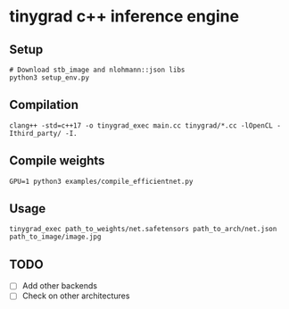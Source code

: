 # tinygrad c++ inference engine

## Setup
```
# Download stb_image and nlohmann::json libs
python3 setup_env.py
```

## Compilation
```
clang++ -std=c++17 -o tinygrad_exec main.cc tinygrad/*.cc -lOpenCL -Ithird_party/ -I.
```

## Compile weights
```
GPU=1 python3 examples/compile_efficientnet.py 
```

## Usage
```
tinygrad_exec path_to_weights/net.safetensors path_to_arch/net.json path_to_image/image.jpg
```

## TODO
- [ ] Add other backends
- [ ] Check on other architectures
